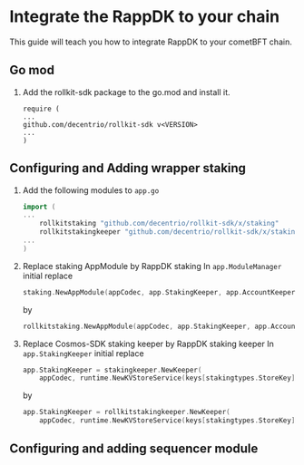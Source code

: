 # Integrate the RappDK to your chain

This guide will teach you how to integrate RappDK to your cometBFT chain.


## Go mod

1. Add the rollkit-sdk package to the go.mod and install it.
    ```
    require (
    ...
    github.com/decentrio/rollkit-sdk v<VERSION>
    ...
    )
    ```

## Configuring and Adding wrapper staking

1. Add the following modules to `app.go`

    ```go
    import (
    ... 
        rollkitstaking "github.com/decentrio/rollkit-sdk/x/staking"
        rollkitstakingkeeper "github.com/decentrio/rollkit-sdk/x/staking/keeper"
    ...
    )
    ```

2. Replace staking AppModule by RappDK staking
    In `app.ModuleManager` initial
    replace 

    ```go
    staking.NewAppModule(appCodec, app.StakingKeeper, app.AccountKeeper, app.BankKeeper, app.GetSubspace(stakingtypes.ModuleName)),

    ```

    by

    ```go
    rollkitstaking.NewAppModule(appCodec, app.StakingKeeper, app.AccountKeeper, app.BankKeeper, app.GetSubspace(stakingtypes.ModuleName)),

    ```
3. Replace Cosmos-SDK staking keeper by RappDK staking keeper
    In `app.StakingKeeper` initial
    replace 

    ```go
    app.StakingKeeper = stakingkeeper.NewKeeper(
		appCodec, runtime.NewKVStoreService(keys[stakingtypes.StoreKey]), app.AccountKeeper, app.BankKeeper, authtypes.NewModuleAddress(govtypes.ModuleName).String(), authcodec.NewBech32Codec(sdk.Bech32PrefixValAddr), authcodec.NewBech32Codec(sdk.Bech32PrefixConsAddr))

    ```

    by

    ```go
    app.StakingKeeper = rollkitstakingkeeper.NewKeeper(
		appCodec, runtime.NewKVStoreService(keys[stakingtypes.StoreKey]), app.AccountKeeper, app.BankKeeper, authtypes.NewModuleAddress(govtypes.ModuleName).String(), authcodec.NewBech32Codec(sdk.Bech32PrefixValAddr), authcodec.NewBech32Codec(sdk.Bech32PrefixConsAddr))

    ```

## Configuring and adding sequencer module

